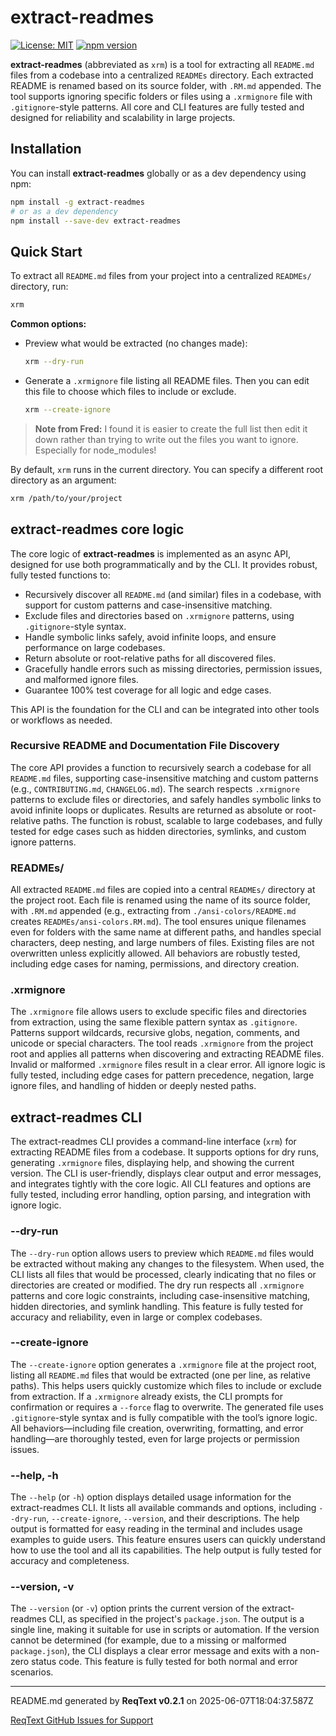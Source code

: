 # extract-readmes

[![License: MIT](https://img.shields.io/badge/License-MIT-blue.svg)](LICENSE)
[![npm version](https://img.shields.io/npm/v/extract-readmes.svg)](https://www.npmjs.com/package/extract-readmes)

**extract-readmes** (abbreviated as `xrm`) is a tool for extracting all `README.md` files from a codebase into a centralized `READMEs` directory. Each extracted README is renamed based on its source folder, with `.RM.md` appended. The tool supports ignoring specific folders or files using a `.xrmignore` file with `.gitignore`-style patterns. All core and CLI features are fully tested and designed for reliability and scalability in large projects.

## Installation

You can install **extract-readmes** globally or as a dev dependency using npm:

```sh
npm install -g extract-readmes
# or as a dev dependency
npm install --save-dev extract-readmes
```

## Quick Start

To extract all `README.md` files from your project into a centralized `READMEs/` directory, run:

```sh
xrm
```

**Common options:**

- Preview what would be extracted (no changes made):
  ```sh
  xrm --dry-run
  ```
- Generate a `.xrmignore` file listing all README files. Then you can edit this file to choose which files to include or exclude. 

  ```sh
  xrm --create-ignore
  ```
> **Note from Fred:** I found it is easier to create the full list then edit it down rather than trying to write out the files you want to ignore. Especially for node_modules!

By default, `xrm` runs in the current directory. You can specify a different root directory as an argument:

```sh
xrm /path/to/your/project
```

## extract-readmes core logic

The core logic of **extract-readmes** is implemented as an async API, designed for use both programmatically and by the CLI. It provides robust, fully tested functions to:

- Recursively discover all `README.md` (and similar) files in a codebase, with support for custom patterns and case-insensitive matching.
- Exclude files and directories based on `.xrmignore` patterns, using `.gitignore`-style syntax.
- Handle symbolic links safely, avoid infinite loops, and ensure performance on large codebases.
- Return absolute or root-relative paths for all discovered files.
- Gracefully handle errors such as missing directories, permission issues, and malformed ignore files.
- Guarantee 100% test coverage for all logic and edge cases.

This API is the foundation for the CLI and can be integrated into other tools or workflows as needed.

### Recursive README and Documentation File Discovery

The core API provides a function to recursively search a codebase for all `README.md` files, supporting case-insensitive matching and custom patterns (e.g., `CONTRIBUTING.md`, `CHANGELOG.md`). The search respects `.xrmignore` patterns to exclude files or directories, and safely handles symbolic links to avoid infinite loops or duplicates. Results are returned as absolute or root-relative paths. The function is robust, scalable to large codebases, and fully tested for edge cases such as hidden directories, symlinks, and custom ignore patterns.

### READMEs/

All extracted `README.md` files are copied into a central `READMEs/` directory at the project root. Each file is renamed using the name of its source folder, with `.RM.md` appended (e.g., extracting from `./ansi-colors/README.md` creates `READMEs/ansi-colors.RM.md`). The tool ensures unique filenames even for folders with the same name at different paths, and handles special characters, deep nesting, and large numbers of files. Existing files are not overwritten unless explicitly allowed. All behaviors are robustly tested, including edge cases for naming, permissions, and directory creation.

### .xrmignore

The `.xrmignore` file allows users to exclude specific files and directories from extraction, using the same flexible pattern syntax as `.gitignore`. Patterns support wildcards, recursive globs, negation, comments, and unicode or special characters. The tool reads `.xrmignore` from the project root and applies all patterns when discovering and extracting README files. Invalid or malformed `.xrmignore` files result in a clear error. All ignore logic is fully tested, including edge cases for pattern precedence, negation, large ignore files, and handling of hidden or deeply nested paths.

## extract-readmes CLI

The extract-readmes CLI provides a command-line interface (`xrm`) for extracting README files from a codebase. It supports options for dry runs, generating `.xrmignore` files, displaying help, and showing the current version. The CLI is user-friendly, displays clear output and error messages, and integrates tightly with the core logic. All CLI features and options are fully tested, including error handling, option parsing, and integration with ignore logic.

### --dry-run

The `--dry-run` option allows users to preview which `README.md` files would be extracted without making any changes to the filesystem. When used, the CLI lists all files that would be processed, clearly indicating that no files or directories are created or modified. The dry run respects all `.xrmignore` patterns and core logic constraints, including case-insensitive matching, hidden directories, and symlink handling. This feature is fully tested for accuracy and reliability, even in large or complex codebases.

### --create-ignore

The `--create-ignore` option generates a `.xrmignore` file at the project root, listing all `README.md` files that would be extracted (one per line, as relative paths). This helps users quickly customize which files to include or exclude from extraction. If a `.xrmignore` already exists, the CLI prompts for confirmation or requires a `--force` flag to overwrite. The generated file uses `.gitignore`-style syntax and is fully compatible with the tool’s ignore logic. All behaviors—including file creation, overwriting, formatting, and error handling—are thoroughly tested, even for large projects or permission issues.

### --help, -h

The `--help` (or `-h`) option displays detailed usage information for the extract-readmes CLI. It lists all available commands and options, including `--dry-run`, `--create-ignore`, `--version`, and their descriptions. The help output is formatted for easy reading in the terminal and includes usage examples to guide users. This feature ensures users can quickly understand how to use the tool and all its capabilities. The help output is fully tested for accuracy and completeness.

### --version, -v

The `--version` (or `-v`) option prints the current version of the extract-readmes CLI, as specified in the project's `package.json`. The output is a single line, making it suitable for use in scripts or automation. If the version cannot be determined (for example, due to a missing or malformed `package.json`), the CLI displays a clear error message and exits with a non-zero status code. This feature is fully tested for both normal and error scenarios.

---
README.md generated by **ReqText v0.2.1** on 2025-06-07T18:04:37.587Z

[ReqText GitHub Issues for Support](https://github.com/fred-terzi/reqtext/issues)
